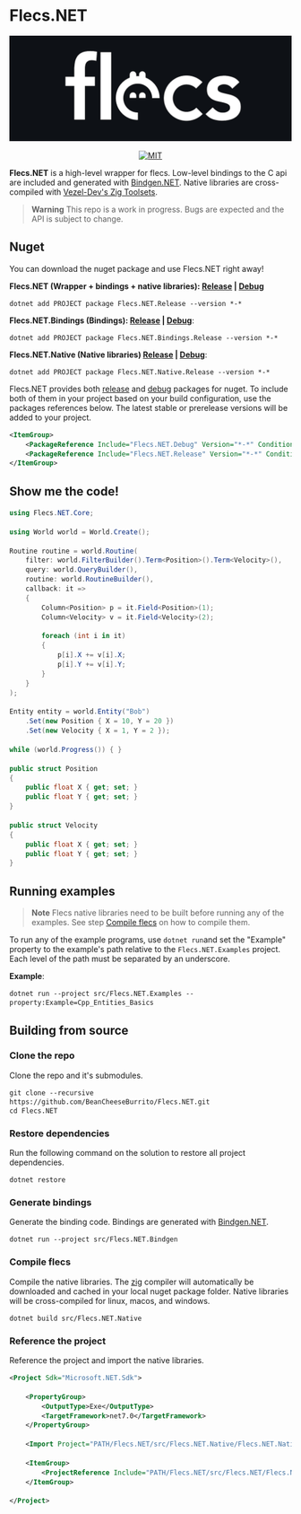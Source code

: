 # Flecs.NET
![](https://raw.githubusercontent.com/SanderMertens/flecs/master/docs/img/logo.png)

<div align="center">

[![MIT](https://img.shields.io/badge/license-MIT-blue.svg?style=for-the-badge)](https://github.com/SanderMertens/flecs/blob/master/LICENSE)

</div>

**Flecs.NET** is a high-level wrapper for flecs. Low-level bindings to the C api are included and generated with [Bindgen.NET](https://github.com/BeanCheeseBurrito/Bindgen.NET). Native libraries are cross-compiled with [Vezel-Dev's Zig Toolsets](https://github.com/vezel-dev/zig-toolsets).
> **Warning**
> This repo is a work in progress. Bugs are expected and the API is subject to change.

## Nuget
You can download the nuget package and use Flecs.NET right away!

**Flecs.NET (Wrapper + bindings + native libraries): [Release](https://www.nuget.org/packages/Flecs.NET.Release/) | [Debug](https://www.nuget.org/packages/Flecs.NET.Debug/)**
```console
dotnet add PROJECT package Flecs.NET.Release --version *-*
```

**Flecs.NET.Bindings (Bindings): [Release](https://www.nuget.org/packages/Flecs.NET.Bindings.Release/) | [Debug](https://www.nuget.org/packages/Flecs.NET.Bindings.Debug/)**:
```console
dotnet add PROJECT package Flecs.NET.Bindings.Release --version *-*
```

**Flecs.NET.Native (Native libraries) [Release](https://www.nuget.org/packages/Flecs.NET.Native.Release/) | [Debug](https://www.nuget.org/packages/Flecs.NET.Native.Debug/)**:
```console
dotnet add PROJECT package Flecs.NET.Native.Release --version *-*
```

Flecs.NET provides both [release](https://www.nuget.org/packages/Flecs.NET.Release) and [debug](https://www.nuget.org/packages/Flecs.NET.Debug) packages for nuget.
To include both of them in your project based on your build configuration, use the packages references below. The latest stable or prerelease versions will be added to your project.
```xml
<ItemGroup>
    <PackageReference Include="Flecs.NET.Debug" Version="*-*" Condition="'$(Configuration)' == 'Debug'" />
    <PackageReference Include="Flecs.NET.Release" Version="*-*" Condition="'$(Configuration)' == 'Release'" />
</ItemGroup>
```

## Show me the code!
```csharp
using Flecs.NET.Core;

using World world = World.Create();

Routine routine = world.Routine(
    filter: world.FilterBuilder().Term<Position>().Term<Velocity>(),
    query: world.QueryBuilder(),
    routine: world.RoutineBuilder(),
    callback: it =>
    {
        Column<Position> p = it.Field<Position>(1);
        Column<Velocity> v = it.Field<Velocity>(2);

        foreach (int i in it)
        {
            p[i].X += v[i].X;
            p[i].Y += v[i].Y;
        }
    }
);

Entity entity = world.Entity("Bob")
    .Set(new Position { X = 10, Y = 20 })
    .Set(new Velocity { X = 1, Y = 2 });

while (world.Progress()) { }

public struct Position
{
    public float X { get; set; }
    public float Y { get; set; }
}

public struct Velocity
{
    public float X { get; set; }
    public float Y { get; set; }
}
```

## Running examples
> **Note**
> Flecs native libraries need to be built before running any of the examples. See step [Compile flecs](https://github.com/BeanCheeseBurrito/Flecs.NET#compile-flecs) on how to compile them.

To run any of the example programs, use ``dotnet run``and set the "Example" property to the example's path relative to the ``Flecs.NET.Examples`` project. Each level of the path must be separated by an underscore.

**Example**:
```console
dotnet run --project src/Flecs.NET.Examples --property:Example=Cpp_Entities_Basics
```

## Building from source
### Clone the repo
Clone the repo and it's submodules.
```console
git clone --recursive https://github.com/BeanCheeseBurrito/Flecs.NET.git
cd Flecs.NET
```
### Restore dependencies
Run the following command on the solution to restore all project dependencies.
```console
dotnet restore
```
### Generate bindings
Generate the binding code. Bindings are generated with [Bindgen.NET](https://github.com/BeanCheeseBurrito/Bindgen.NET).
```console
dotnet run --project src/Flecs.NET.Bindgen
```
### Compile flecs
Compile the native libraries. The [zig](https://ziglang.org/learn/overview/#cross-compiling-is-a-first-class-use-case) compiler will automatically be downloaded and cached in your local nuget package folder. Native libraries will be cross-compiled for linux, macos, and windows.
```console
dotnet build src/Flecs.NET.Native
```

### Reference the project
Reference the project and import the native libraries.

```xml
<Project Sdk="Microsoft.NET.Sdk">

    <PropertyGroup>
        <OutputType>Exe</OutputType>
        <TargetFramework>net7.0</TargetFramework>
    </PropertyGroup>

    <Import Project="PATH/Flecs.NET/src/Flecs.NET.Native/Flecs.NET.Native.targets" />

    <ItemGroup>
        <ProjectReference Include="PATH/Flecs.NET/src/Flecs.NET/Flecs.NET.csproj" />
    </ItemGroup>

</Project>
```
